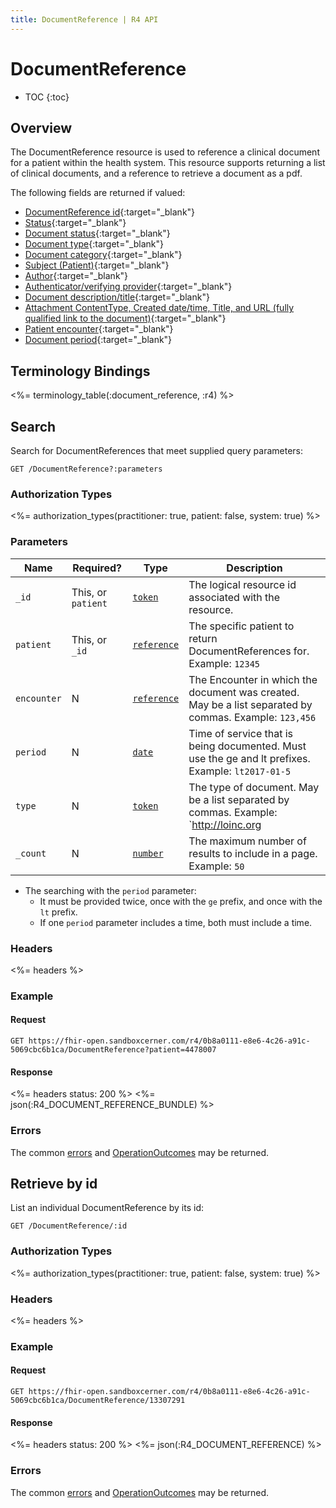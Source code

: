 ```yaml
---
title: DocumentReference | R4 API
---
```


# DocumentReference

* TOC
{:toc}

## Overview

The DocumentReference resource is used to reference a clinical document for a patient within the health system. This resource supports returning a list of clinical documents, and a reference to retrieve a document as a pdf.

The following fields are returned if valued:

* [DocumentReference id](https://hl7.org/fhir/r4/resource-definitions.html#Resource.id){:target="_blank"}
* [Status]( http://hl7.org/fhir/r4/documentreference-definitions.html#DocumentReference.status){:target="_blank"}
* [Document status](http://hl7.org/fhir/r4/documentreference-definitions.html#DocumentReference.docStatus){:target="_blank"}
* [Document type](http://hl7.org/fhir/r4/documentreference-definitions.html#DocumentReference.type){:target="_blank"}
* [Document category](http://hl7.org/fhir/r4/documentreference-definitions.html#DocumentReference.category){:target="_blank"}
* [Subject (Patient)](http://hl7.org/fhir/r4/documentreference-definitions.html#DocumentReference.subject){:target="_blank"}
* [Author](http://hl7.org/fhir/r4/documentreference-definitions.html#DocumentReference.author){:target="_blank"}
* [Authenticator/verifying provider](http://hl7.org/fhir/r4/documentreference-definitions.html#DocumentReference.authenticator){:target="_blank"}
* [Document description/title]( http://hl7.org/fhir/r4/documentreference-definitions.html#DocumentReference.description){:target="_blank"}
* [Attachment ContentType, Created date/time, Title, and URL (fully qualified link to the document)](http://hl7.org/fhir/r4/documentreference-definitions.html#DocumentReference.content.attachment){:target="_blank"}
* [Patient encounter]( http://hl7.org/fhir/r4/documentreference-definitions.html#DocumentReference.context.encounter){:target="_blank"}
* [Document period]( http://hl7.org/fhir/r4/documentreference-definitions.html#DocumentReference.context.period){:target="_blank"}

## Terminology Bindings

<%= terminology_table(:document_reference, :r4) %>

## Search

Search for DocumentReferences that meet supplied query parameters:

    GET /DocumentReference?:parameters

### Authorization Types

<%= authorization_types(practitioner: true, patient: false, system: true) %>

### Parameters

 Name                     | Required?          | Type          | Description
--------------------------|--------------------|---------------|----------------------------------------------------------------------------------------------------
 `_id`                    | This, or `patient` | [`token`]     | The logical resource id associated with the resource.
 `patient`                | This, or `_id`     | [`reference`] | The specific patient to return DocumentReferences for. Example: `12345`
 `encounter`              | N                  | [`reference`] | The Encounter in which the document was created. May be a list separated by commas. Example: `123,456`
 `period`                 | N                  | [`date`]      | Time of service that is being documented. Must use the ge and lt prefixes. Example: `lt2017-01-5`
 `type`                   | N                  | [`token`]     | The type of document. May be a list separated by commas. Example: `http://loinc.org|11488-4`.
 `_count`                 | N                  | [`number`]    | The maximum number of results to include in a page. Example: `50`

- The searching with the `period` parameter:
  - It must be provided twice, once with the `ge` prefix, and once with the `lt` prefix.
  - If one `period` parameter includes a time, both must include a time.

### Headers

<%= headers %>

### Example

#### Request

    GET https://fhir-open.sandboxcerner.com/r4/0b8a0111-e8e6-4c26-a91c-5069cbc6b1ca/DocumentReference?patient=4478007

#### Response

<%= headers status: 200 %>
<%= json(:R4_DOCUMENT_REFERENCE_BUNDLE) %>

### Errors

The common [errors] and [OperationOutcomes] may be returned.

## Retrieve by id

List an individual DocumentReference by its id:

    GET /DocumentReference/:id

### Authorization Types

<%= authorization_types(practitioner: true, patient: false, system: true) %>

### Headers

<%= headers %>

### Example

#### Request

    GET https://fhir-open.sandboxcerner.com/r4/0b8a0111-e8e6-4c26-a91c-5069cbc6b1ca/DocumentReference/13307291

#### Response

<%= headers status: 200 %>
<%= json(:R4_DOCUMENT_REFERENCE) %>

### Errors

The common [errors] and [OperationOutcomes] may be returned.

[`token`]: http://hl7.org/fhir/R4/search.html#token
[`reference`]: http://hl7.org/fhir/R4/search.html#reference
[`date`]: http://hl7.org/fhir/R4/search.html#date
[`number`]: http://hl7.org/fhir/R4/search.html#number
[errors]: ../../#client-errors
[OperationOutcomes]: ../../#operation-outcomes
